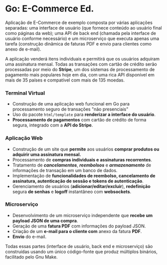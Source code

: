 # Go: E-Commerce Ed.

Aplicação de E-Commerce de exemplo composta por várias aplicações separadas: uma interface de usuário (que fornece conteúdo ao usuário final como páginas da web); uma API de back end (chamada pela interface de usuário conforme necessário) e um microserviço que executa apenas uma tarefa (construção dinâmica de faturas PDF e envio para clientes como anexo de e-mail).

A aplicação venderá itens individuais e permitirá que os usuários adquiram uma assinatura mensal. Todas as transações com cartão de crédito serão processadas por meio do **Stripe**, um dos sistemas de processamento de pagamento mais populares hoje em dia, com uma rica API disponível em mais de 35 países e compatível com mais de 135 moedas.

### Terminal Virtual

- Construção de uma aplicação web funcional em Go para processamento seguro de transações "não presenciais" 
- Uso do pacote `html/template` para **renderizar a interface do usuário**.
- **Processamento de pagamentos** com cartão de crédito de forma segura, integrado com a **API do Stripe**.

### Aplicação Web

- Construção de um site que **permite** aos usuários **comprar produtos ou adquirir uma assinatura mensal.**
- Processamento de **compras individuais e assinaturas recorrentes**.
- Tratamento de _**cancelamentos**_, _**reembolsos**_ e _**armazenamento**_ de informações de transação em um banco de dados.
- Implementação de **funcionalidades de reembolso, cancelamento de assinatura, autenticação de sessão e tokens de autenticação**.
- Gerenciamento de usuários (**adicionar/editar/excluir**), **redefinição** segura **de senhas** e **logoff** instantâneo com **websockets**.

### Microserviço

- Desenvolvimento de um microserviço independente que **recebe um payload JSON de uma compra**.
- Geração de uma **fatura PDF** com informações do payload JSON.
- Criação de um **e-mail para o cliente com** anexo da fatura **PDF**.
- **Envio** do e-mail.

Todas essas partes (interface de usuário, back end e microserviço) são construídas usando um único código-fonte que produz múltiplos binários, facilitado pelo Gnu Make.